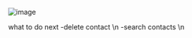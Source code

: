 
![image](https://github.com/user-attachments/assets/3786567d-8ebc-45d9-abee-10fa87ca2545)

what to do next
-delete contact \n
-search contacts \n
